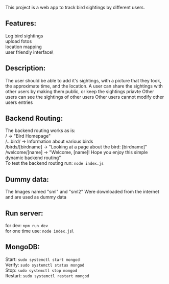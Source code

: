 This project is a web app to track bird sightings by different users.


## Features:
Log bird sightings\
upload fotos\
location mapping\
user friendly interface\

## Description:
The user should be able to add it's sightings, with a picture that they took, the approximate time, and the location.
A user can share the sightings with other users by making them public, or keep the sightings priavte
Other users can see the sightings of other users
Other users cannot modify other users entries


## Backend Routing:
The backend routing works as is:\
/ -> "Bird Homepage"\
/...bird/ -> Information about various birds\
/birds/[birdname] -> "Looking at a page about the bird: [birdname]"\
/welcome/[name] -> "Welcome, [name]! Hope you enjoy this simple dynamic backend routing"\
To test the backend routing run: `node index.js`

## Dummy data:
The Images named "sml" and "sml2" Were downloaded from the internet and are used as dummy data

## Run server:
for dev: `npm run dev`\
for one time use: `node index.js`\
## MongoDB:
Start: `sudo systemctl start mongod`\
Verify: `sudo systemctl status mongod`\
Stop: `sudo systemctl stop mongod`\
Restart: `sudo systemctl restart mongod`

